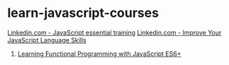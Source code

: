 # learn-javascript-courses

[Linkedin.com - JavaScript essential training](https://www.linkedin.com/learning/javascript-essential-training-3/)
[Linkedin.com - Improve Your JavaScript Language Skills](https://www.linkedin.com/learning/paths/improve-your-javascript-language-skills?u=2175986)
  1. [Learning Functional Programming with JavaScript ES6+](https://www.linkedin.com/learning/learning-functional-programming-with-javascript-es6-plus/a-functional-approach-to-transform-code)